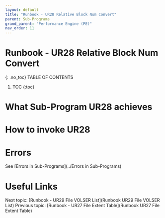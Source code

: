 ```yaml
---
layout: default
title: "Runbook - UR28 Relative Block Num Convert"
parent: Sub-Programs
grand_parent: "Performance Engine (PE)"
nav_order: 11
---
```


# Runbook - UR28 Relative Block Num Convert
{: .no_toc}
TABLE OF CONTENTS
1. TOC
{:toc}

# What Sub-Program UR28 achieves

# How to invoke UR28

# Errors
See [Errors in Sub-Programs](../Errors in Sub-Programs)


# Useful Links
Next topic: [Runbook - UR29 File VOLSER List](Runbook UR29 File VOLSER List)
Previous topic: [Runbook - UR27 File Extent Table](Runbook UR27 File Extent Table)
